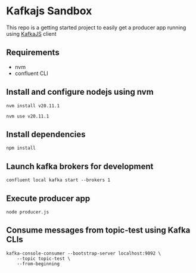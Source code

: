 # Kafkajs Sandbox

This repo is a getting started project to easily get a producer app running using 
[KafkaJS](https://kafka.js.org/versions) client

## Requirements

- nvm
- confluent CLI

## Install and configure nodejs using nvm

```
nvm install v20.11.1
```

```
nvm use v20.11.1
```

## Install dependencies

```
npm install
```

## Launch kafka brokers for development

```
confluent local kafka start --brokers 1
```

## Execute producer app

```
node producer.js
```


## Consume messages from topic-test using Kafka CLIs

```
kafka-console-consumer --bootstrap-server localhost:9092 \
    --topic topic-test \
    --from-beginning
```
